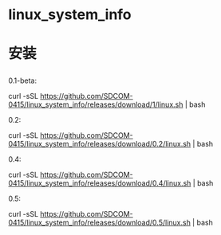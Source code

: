 # linux_system_info

# 安装</p>
0.1-beta:</p>
curl -sSL https://github.com/SDCOM-0415/linux_system_info/releases/download/1/linux.sh | bash</p></p>

0.2:</p>
curl -sSL https://github.com/SDCOM-0415/linux_system_info/releases/download/0.2/linux.sh | bash</p></p>

0.4:</p>
curl -sSL https://github.com/SDCOM-0415/linux_system_info/releases/download/0.4/linux.sh | bash</p></p>

0.5:</p>
curl -sSL https://github.com/SDCOM-0415/linux_system_info/releases/download/0.5/linux.sh | bash</p></p>
